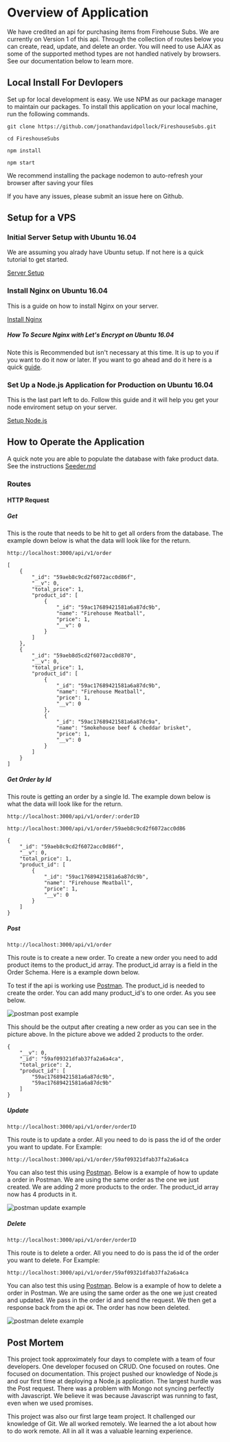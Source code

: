# Overview of Application 

We have credited an api for purchasing items from Firehouse Subs. We are currently on Version 1 of this api. Through the collection of routes below you can create, read, update, and delete an order. You will need to use AJAX as some of the supported method types are not handled natively by browsers. See our documentation below to learn more.

## Local Install For Devlopers 

Set up for local development is easy. We use NPM as our package manager to maintain our packages. To install this application on your local machine, run the following commands. 

```git clone https://github.com/jonathandavidpollock/FireshouseSubs.git```

```cd FireshouseSubs```

```npm install```

```npm start```

We recommend installing the package nodemon to auto-refresh your browser after saving your files

If you have any issues, please submit an issue here on Github.

## Setup for a VPS

### Initial Server Setup with Ubuntu 16.04

We are assuming you alrady have Ubuntu setup. If not here is a quick tutorial to get started. 

[Server Setup](https://www.digitalocean.com/community/tutorials/initial-server-setup-with-ubuntu-16-04)

### Install Nginx on Ubuntu 16.04

This is a guide on how to install Nginx on your server. 

[Install Nginx](https://www.digitalocean.com/community/tutorials/how-to-install-nginx-on-ubuntu-16-04)

##### How To Secure Nginx with Let's Encrypt on Ubuntu 16.04

Note this is Recommended  but isn't necessary at this time. It is up to you if you want to do it now or later. If you want to go ahead and do it here is a quick [guide](https://www.digitalocean.com/community/tutorials/how-to-secure-nginx-with-let-s-encrypt-on-ubuntu-16-04).

### Set Up a Node.js Application for Production on Ubuntu 16.04

This is the last part left to do. Follow this guide and it will help you get your node enviroment setup on your server. 

[Setup Node.js](https://www.digitalocean.com/community/tutorials/how-to-set-up-a-node-js-application-for-production-on-ubuntu-16-04)



## How to Operate the Application

A quick note you are able to populate the database with fake product data. See the instructions [Seeder.md](seeder.md)

### Routes

#### HTTP Request
##### Get
This is the route that needs to be hit to get all orders from the database. The example down below is what the data will look like for the return. 

`http://localhost:3000/api/v1/order`


``` 
[
    {
        "_id": "59aeb8c9cd2f6072acc0d86f",
        "__v": 0,
        "total_price": 1,
        "product_id": [
            {
                "_id": "59ac17689421581a6a87dc9b",
                "name": "Firehouse Meatball",
                "price": 1,
                "__v": 0
            }
        ]
    },
    {
        "_id": "59aeb8d5cd2f6072acc0d870",
        "__v": 0,
        "total_price": 1,
        "product_id": [
            {
                "_id": "59ac17689421581a6a87dc9b",
                "name": "Firehouse Meatball",
                "price": 1,
                "__v": 0
            },
            {
                "_id": "59ac17689421581a6a87dc9a",
                "name": "Smokehouse beef & cheddar brisket",
                "price": 1,
                "__v": 0
            }
        ]
    }
]
```
##### Get Order by Id
This route is getting an order by a single Id. The example down below is what the data will look like for the return. 

`http://localhost:3000/api/v1/order/:orderID`

`http://localhost:3000/api/v1/order/59aeb8c9cd2f6072acc0d86`


``` 
{
    "_id": "59aeb8c9cd2f6072acc0d86f",
    "__v": 0,
    "total_price": 1,
    "product_id": [
        {
            "_id": "59ac17689421581a6a87dc9b",
            "name": "Firehouse Meatball",
            "price": 1,
            "__v": 0
        }
    ]
}
```
##### Post

`http://localhost:3000/api/v1/order`

This route is to create a new order. To create a new order you need to add product items to the product\_id array. The product_id array is a field in the Order Schema. Here is a example down below.


To test if the api is working use [Postman](https://www.getpostman.com/). The product\_id is needed to create the order. You can add many product\_id's to one order. As you see below.

![postman post example](http://image.ibb.co/mJPMMv/Screen_Shot_2017_09_05_at_4_30_15_PM.png "Postman Post Example")

This should be the output after creating a new order as you can see in the picture above. In the picture above we added 2 products to the order. 

``` 
{
    "__v": 0,
    "_id": "59af09321dfab37fa2a6a4ca",
    "total_price": 2,
    "product_id": [
        "59ac17689421581a6a87dc9b",
        "59ac17689421581a6a87dc9b"
    ]
}
```
##### Update

`http://localhost:3000/api/v1/order/orderID`

This route is to update a order. All you need to do is pass the id of the order you want to update. For Example: 

`http://localhost:3000/api/v1/order/59af09321dfab37fa2a6a4ca`

You can also test this using [Postman](https://www.getpostman.com/). Below is a example of how to update a order in Postman. We are using the same order as the one we just created. We are adding 2 more products to the order. The product\_id array now has 4 products in it.

![postman update example](http://image.ibb.co/icDZ8a/Screen_Shot_2017_09_05_at_4_43_38_PM.png "Postman Put Example")

##### Delete

`http://localhost:3000/api/v1/order/orderID`

This route is to delete a order. All you need to do is pass the id of the order you want to delete. For Example:
 
`http://localhost:3000/api/v1/order/59af09321dfab37fa2a6a4ca`

You can also test this using [Postman](https://www.getpostman.com/). Below is a example of how to delete a order in Postman. We are using the same order as the one we just created and updated. We pass in the order id and send the request. We then get a response back from the api `OK`. The order has now been deleted.

![postman delete example](http://image.ibb.co/kOqgoa/Screen_Shot_2017_09_05_at_4_47_54_PM.png "Postman Delete Example")



## Post Mortem
This project took approximately four days to complete with a team of four developers. One developer focused on CRUD. One focused on  routes. One focused on documentation. This project pushed our knowledge of Node.js and our first time at deploying a Node.js application. The largest hurdle was the Post request. There was a problem with Mongo not syncing perfectly with Javascript. We believe it was because Javascript was running to fast, even when we used promises. 

This project was also our first large team project. It challenged our knowledge of Git. We all worked remotely. We learned the a lot about how to do work remote. All in all it was a valuable learning experience. 